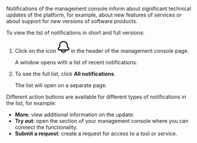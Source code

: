 Notifications of the management console inform about significant technical updates of the platform, for example, about new features of services or about support for new versions of software products.

To view the list of notifications in short and full versions:

1. Click on the icon ![Notifications](assets/bell_icon.svg "inline") in the header of the management console page.

    A window opens with a list of recent notifications.

1. To see the full list, click **All notifications**.

    The list will open on a separate page.

Different action buttons are available for different types of notifications in the list, for example:

- **More**: view additional information on the update.
- **Try out**: open the section of your management console where you can connect the functionality.
- **Submit a request**: create a request for access to a tool or service.
